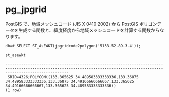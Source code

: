 # pg_jpgrid

PostGIS で、地域メッシュコード (JIS X 0410:2002) から PostGIS ポリゴンデータを生成する関数と、緯度経度から地域メッシュコードを計算する関数からなります。

```
db=# SELECT ST_AsEWKT(jpgridcode2polygon('5133-52-89-3-4'));
                                                                               st_asewkt

------------------------------------------------------------------------------------------------------------------------------------------------------------------------
 SRID=4326;POLYGON((133.365625 34.489583333333336,133.36875 34.489583333333336,133.36875 34.49166666666667,133.365625 34.49166666666667,133.365625 34.489583333333336))
(1 row)
```


